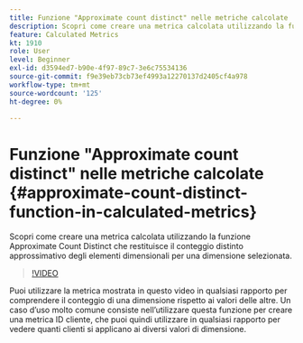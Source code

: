 ```yaml
---
title: Funzione "Approximate count distinct" nelle metriche calcolate
description: Scopri come creare una metrica calcolata utilizzando la funzione Approximate Count Distinct che restituisce il conteggio distinto approssimativo degli elementi dimensionali per una dimensione selezionata.
feature: Calculated Metrics
kt: 1910
role: User
level: Beginner
exl-id: d3594ed7-b90e-4f97-89c7-3e6c75534136
source-git-commit: f9e39eb73cb73ef4993a12270137d2405cf4a978
workflow-type: tm+mt
source-wordcount: '125'
ht-degree: 0%

---
```


# Funzione &quot;Approximate count distinct&quot; nelle metriche calcolate {#approximate-count-distinct-function-in-calculated-metrics}

Scopri come creare una metrica calcolata utilizzando la funzione Approximate Count Distinct che restituisce il conteggio distinto approssimativo degli elementi dimensionali per una dimensione selezionata.

>[!VIDEO](https://video.tv.adobe.com/v/41081/?quality=12&learn=on&captions=ita)

Puoi utilizzare la metrica mostrata in questo video in qualsiasi rapporto per comprendere il conteggio di una dimensione rispetto ai valori delle altre. Un caso d’uso molto comune consiste nell’utilizzare questa funzione per creare una metrica ID cliente, che puoi quindi utilizzare in qualsiasi rapporto per vedere quanti clienti si applicano ai diversi valori di dimensione.
